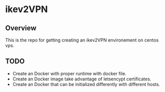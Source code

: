 # ikev2VPN 

## Overview 

This is the repo for getting creating an ikev2VPN environement on centos vps.

## TODO
- Create an Docker with proper runtime with docker file.
- Create an Docker image take advantage of letsencypt certificates.
- Create an Docker that can be initialized differently with different hosts.
